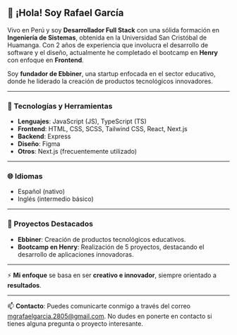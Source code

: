 ## 👋 ¡Hola! Soy Rafael García

Vivo en Perú y soy **Desarrollador Full Stack** con una sólida formación en **Ingeniería de Sistemas**, obtenida en la Universidad San Cristóbal de Huamanga. Con 2 años de experiencia que involucra el desarrollo de software y el diseño, actualmente he completado el bootcamp en **Henry** con enfoque en **Frontend**.

Soy **fundador de Ebbiner**, una startup enfocada en el sector educativo, donde he liderado la creación de productos tecnológicos innovadores.

---

### 🚀 Tecnologías y Herramientas

- **Lenguajes**: JavaScript (JS), TypeScript (TS)
- **Frontend**: HTML, CSS, SCSS, Tailwind CSS, React, Next.js
- **Backend**: Express
- **Diseño**: Figma
- **Otros**: Next.js (frecuentemente utilizado)

---

### 🌐 Idiomas

- Español (nativo)
- Inglés (intermedio básico)

---

### 🔭 Proyectos Destacados

- **Ebbiner**: Creación de productos tecnológicos educativos.
- **Bootcamp en Henry**: Realización de 5 proyectos, destacando el desarrollo de aplicaciones innovadoras.

---

⚡ **Mi enfoque** se basa en ser **creativo e innovador**, siempre orientado a **resultados**.

---

📫 **Contacto**: Puedes comunicarte conmigo a través del correo [mgrafaelgarcia.2805@gmail.com](mailto:mgrafaelgarcia.2805@gmail.com). No dudes en ponerte en contacto si tienes alguna pregunta o proyecto interesante.
